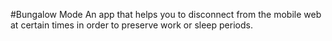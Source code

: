 #Bungalow Mode
An app that helps you to disconnect from the mobile web at certain times in order to preserve work or sleep periods.